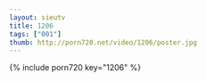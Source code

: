```yaml
--- 
layout: sieutv
title: 1206
tags: ["001"]
thumb: http://porn720.net/video/1206/poster.jpg
---
```

{% include porn720 key="1206" %} 
